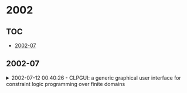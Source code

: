 # 2002

## TOC

- [2002-07](#2002-07)

## 2002-07

<details>

<summary>2002-07-12 00:40:26 - CLPGUI: a generic graphical user interface for constraint logic programming over finite domains</summary>

- *Francois Fages*

- `0207048v2` - [abs](http://arxiv.org/abs/0207048v2) - [pdf](http://arxiv.org/pdf/cs/0207048v2)

> CLPGUI is a graphical user interface for visualizing and interacting with constraint logic programs over finite domains. In CLPGUI, the user can control the execution of a CLP program through several views of constraints, of finite domain variables and of the search tree. CLPGUI is intended to be used both for teaching purposes, and for debugging and improving complex programs of realworld scale. It is based on a client-server architecture for connecting the CLP process to a Java-based GUI process. Communication by message passing provides an open architecture which facilitates the reuse of graphical components and the porting to different constraint programming systems. Arbitrary constraints and goals can be posted incrementally from the GUI. We propose several dynamic 2D and 3D visualizations of the search tree and of the evolution of finite domain variables. We argue that the 3D representation of search trees proposed in this paper provides the most appropriate visualization of large search trees. We describe the current implementation of the annotations and of the interactive execution model in GNU-Prolog, and report some evaluation results.

</details>

